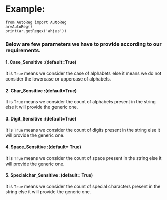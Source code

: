 # Example:
```
from AutoReg import AutoReg
ar=AutoReg()
print(ar.getRegex('ahjas'))
```

### Below are few parameters we have to provide according to our requirements.
#### 1. Case_Sensitive :(default=True)
It is `True` means we consider the case of alphabets else it means we do not consider the lowercase or uppercase of alphabets. 
#### 2. Char_Sensitive :(default=True) 
It is `True` means we consider the count of alphabets present in the string else it will provide the generic one.
#### 3. Digit_Sensitive :(default=True) 
It is `True` means we consider the count of digits present in the string else it will provide the generic one.
#### 4. Space_Sensitive :(default= True) 
It is `True` means we consider the count of space present in the string else it will provide the generic one.
#### 5. Specialchar_Sensitive :(default= True) 
It is `True` means we consider the count of special characters present in the string else it will provide the generic one.




